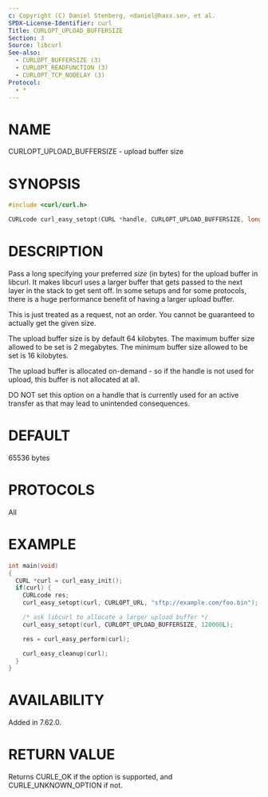 ```yaml
---
c: Copyright (C) Daniel Stenberg, <daniel@haxx.se>, et al.
SPDX-License-Identifier: curl
Title: CURLOPT_UPLOAD_BUFFERSIZE
Section: 3
Source: libcurl
See-also:
  - CURLOPT_BUFFERSIZE (3)
  - CURLOPT_READFUNCTION (3)
  - CURLOPT_TCP_NODELAY (3)
Protocol:
  - *
---
```


# NAME

CURLOPT_UPLOAD_BUFFERSIZE - upload buffer size

# SYNOPSIS

~~~c
#include <curl/curl.h>

CURLcode curl_easy_setopt(CURL *handle, CURLOPT_UPLOAD_BUFFERSIZE, long size);
~~~

# DESCRIPTION

Pass a long specifying your preferred *size* (in bytes) for the upload
buffer in libcurl. It makes libcurl uses a larger buffer that gets passed to
the next layer in the stack to get sent off. In some setups and for some
protocols, there is a huge performance benefit of having a larger upload
buffer.

This is just treated as a request, not an order. You cannot be guaranteed to
actually get the given size.

The upload buffer size is by default 64 kilobytes. The maximum buffer size
allowed to be set is 2 megabytes. The minimum buffer size allowed to be set is
16 kilobytes.

The upload buffer is allocated on-demand - so if the handle is not used for
upload, this buffer is not allocated at all.

DO NOT set this option on a handle that is currently used for an active
transfer as that may lead to unintended consequences.

# DEFAULT

65536 bytes

# PROTOCOLS

All

# EXAMPLE

~~~c
int main(void)
{
  CURL *curl = curl_easy_init();
  if(curl) {
    CURLcode res;
    curl_easy_setopt(curl, CURLOPT_URL, "sftp://example.com/foo.bin");

    /* ask libcurl to allocate a larger upload buffer */
    curl_easy_setopt(curl, CURLOPT_UPLOAD_BUFFERSIZE, 120000L);

    res = curl_easy_perform(curl);

    curl_easy_cleanup(curl);
  }
}
~~~

# AVAILABILITY

Added in 7.62.0.

# RETURN VALUE

Returns CURLE_OK if the option is supported, and CURLE_UNKNOWN_OPTION if not.
